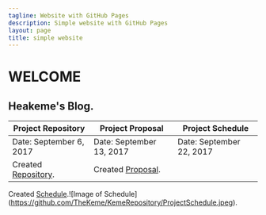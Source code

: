 ```yaml
---
tagline: Website with GitHub Pages
description: Simple website with GitHub Pages
layout: page
title: simple website
---
```



# WELCOME

Heakeme's Blog.
-------------
Project Repository | Project Proposal | Project Schedule
-------------------| -----------------|-----------------
Date: September 6, 2017 | Date: September 13, 2017 | Date: September 22, 2017 
Created [Repository](https://github.com/Thekeme/KemeRepository). | Created [Proposal](https://github.com/TheKeme/KemeRepository/ProposalContentheakemeWilliams.pdf). |  
Created [Schedule](https://github.com/TheKeme/KemeRepository/DMX512Schedule.mpp).![Image of Schedule] (https://github.com/TheKeme/KemeRepository/ProjectSchedule.jpeg).


